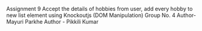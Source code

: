 Assignment 9
Accept the details of hobbies from user, add every hobby to new list element using Knockoutjs (DOM Manipulation)
Group No. 4
Author- Mayuri Parkhe
Author - Pikkili Kumar